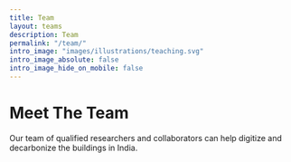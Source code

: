 ```yaml
---
title: Team
layout: teams
description: Team
permalink: "/team/"
intro_image: "images/illustrations/teaching.svg"
intro_image_absolute: false
intro_image_hide_on_mobile: false
---
```


# Meet The Team

Our team of qualified researchers and collaborators can help digitize and decarbonize the buildings in India.
